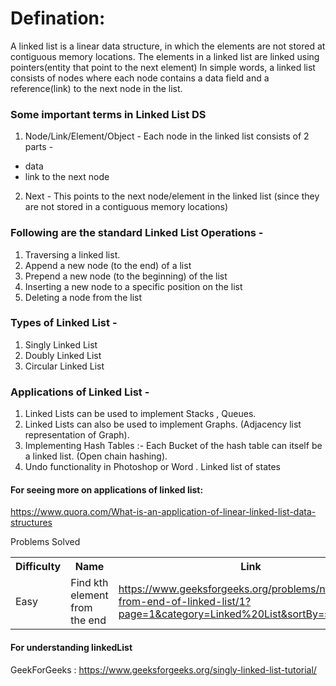 <h1>Defination:</h1>
<p>A linked list is a linear data structure, in which the elements are not stored at contiguous memory locations. The elements in a linked list are linked using pointers(entity that point to the next element)
In simple words, a linked list consists of nodes where each node contains a data field and a reference(link) to the next node in the list. 
</p>


### Some important terms in Linked List DS 
1. Node/Link/Element/Object - Each node in the linked list consists of 2 parts -
 - data 
 - link to the next node
2. Next - This points to the next node/element in the linked list (since they are not stored in a contiguous memory locations)


### Following are the standard Linked List Operations - 
1. Traversing a linked list.
2. Append a new node (to the end) of a list
3. Prepend a new node (to the beginning) of the list
4. Inserting a new node to a specific position on the list
5. Deleting a node from the list


### Types of Linked List -
1. Singly Linked List
2. Doubly Linked List
3. Circular Linked List

### Applications of Linked List - 
1. Linked Lists can be used to implement Stacks , Queues.
2. Linked Lists can also be used to implement Graphs. (Adjacency list representation of Graph).
3. Implementing Hash Tables :- Each Bucket of the hash table can itself be a linked list. (Open chain hashing).
4. Undo functionality in Photoshop or Word . Linked list of states

#### For seeing more on applications of linked list:
https://www.quora.com/What-is-an-application-of-linear-linked-list-data-structures


Problems Solved
<table>
    <tr>
        <th>Difficulty</th>
        <th>Name</th>
        <th>Link</th>
    </tr>
    <tr>
        <td>Easy</td>
        <td>Find kth element from the end</td>
        <td><a href="https://www.geeksforgeeks.org/problems/nth-node-from-end-of-linked-list/1?page=1&category=Linked%20List&sortBy=submissions">https://www.geeksforgeeks.org/problems/nth-node-from-end-of-linked-list/1?page=1&category=Linked%20List&sortBy=submissions</a></td>
    </tr>
</table>



#### For understanding linkedList
GeekForGeeks : https://www.geeksforgeeks.org/singly-linked-list-tutorial/